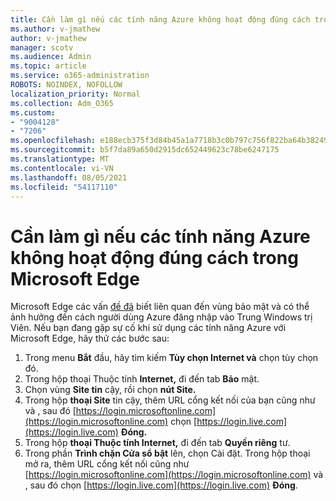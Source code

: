 ```yaml
---
title: Cần làm gì nếu các tính năng Azure không hoạt động đúng cách trong Microsoft Edge
ms.author: v-jmathew
author: v-jmathew
manager: scotv
ms.audience: Admin
ms.topic: article
ms.service: o365-administration
ROBOTS: NOINDEX, NOFOLLOW
localization_priority: Normal
ms.collection: Adm_O365
ms.custom:
- "9004128"
- "7206"
ms.openlocfilehash: e188ecb375f3d84b45a1a7718b3c0b797c756f822ba64b3824976fe79c1e8298
ms.sourcegitcommit: b5f7da89a650d2915dc652449623c78be6247175
ms.translationtype: MT
ms.contentlocale: vi-VN
ms.lasthandoff: 08/05/2021
ms.locfileid: "54117110"
---
```

# <a name="what-to-do-if-azure-features-dont-work-properly-in-microsoft-edge"></a>Cần làm gì nếu các tính năng Azure không hoạt động đúng cách trong Microsoft Edge

Microsoft Edge các vấn [đề đã](https://go.microsoft.com/fwlink/?linkid=2140608) biết liên quan đến vùng bảo mật và có thể ảnh hưởng đến cách người dùng Azure đăng nhập vào Trung Windows trị Viên. Nếu bạn đang gặp sự cố khi sử dụng các tính năng Azure với Microsoft Edge, hãy thử các bước sau:

1. Trong menu **Bắt** đầu, hãy tìm kiếm **Tùy chọn Internet và** chọn tùy chọn đó.
2. Trong hộp thoại Thuộc tính **Internet,** đi đến tab **Bảo** mật.
3. Chọn vùng **Site tin** cậy, rồi chọn **nút Site.**
4. Trong hộp **thoại Site** tin cậy, thêm URL cổng kết nối của bạn cũng như và , sau đó [https://login.microsoftonline.com](https://login.microsoftonline.com) chọn [https://login.live.com](https://login.live.com) **Đóng.**
5. Trong hộp **thoại Thuộc tính Internet,** đi đến tab **Quyền riêng** tư.
6. Trong phần **Trình chặn Cửa sổ bật** lên, chọn Cài đặt.  Trong hộp thoại mở ra, thêm URL cổng kết nối cũng như [https://login.microsoftonline.com](https://login.microsoftonline.com) và , sau đó chọn [https://login.live.com](https://login.live.com) **Đóng**.
